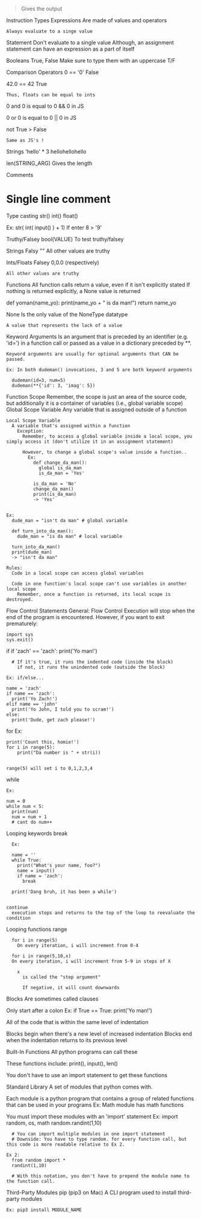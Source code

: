 > Gives the output

Instruction Types
  Expressions
    Are made of values and operators

    Always evaluate to a singe value

  Statement
    Don't evaluate to a single value
      Although, an assignment statement can have an expression as a part of itself


Booleans
  True, False
    Make sure to type them with an uppercase T/F

Comparison Operators
  0 == '0'
    False

  42.0 == 42
    True

    Thus, floats can be equal to ints

  0 and 0
    is equal to 0 && 0 in JS

  0 or 0
    is equal to 0 || 0 in JS    

  not True
    > False

    Same as JS's !


Strings
  'hello' * 3
    hellohellohello

  len(STRING_ARG)
    Gives the length

Comments
  # Single line comment

Type casting
  str()
  int()
  float()

  Ex:
    str( int( input() ) + 1)
      If enter 8
      > '9'

Truthy/Falsey
  bool(VALUE)
    To test truthy/falsey


  Strings
    Falsy
      ""
    All other values are truthy

  Ints/Floats
    Falsey
      0,0.0 (respectively)

    All other values are truthy

Functions
  All function calls return a value, even if it isn't explicitly stated
    If nothing is returned explicitly, a None value is returned

  def yoman(name_yo):
    print(name_yo + " is da man!")
    return name_yo

  None 
    Is the only value of the NoneType datatype

    A value that represents the lack of a value

  Keyword Arguments
    Is an argument that is preceded by an identifier (e.g. 'id=') in a function call or passed as a value in a dictionary preceded by **.

    Keyword arguments are usually for optional arguments that CAN be passed.

    Ex: In both dudeman() invocations, 3 and 5 are both keyword arguments

      dudeman(id=3, num=5)
      dudeman(**{'id': 3, 'imag': 5})


  Function Scope
    Remember, the scope is just an area of the source code, but additionally it is a container of variables (i.e., global variable scope)
    Global Scope Variable
      Any variable that is assigned outside of a function

    Local Scope Variable
      A variable that's assigned within a function
        Exception:
          Remember, to access a global variable inside a local scope, you simply access it (don't utilize it in an assignment statement)

          However, to change a global scope's value inside a function..
            Ex:
              def change_da_man():
                global is_da_man
                is_da_man = 'Yes'

              is_da_man = 'No'
              change_da_man()
              print(is_da_man)
              -> 'Yes'


    Ex:
      dude_man = "isn't da man" # global variable

      def turn_into_da_man():
        dude_man = "is da man" # local variable

      turn_into_da_man()
      print(dude_man)
      -> "isn't da man"

    Rules:
      Code in a local scope can access global variables

      Code in one function's local scope can't use variables in another local scope
        Remember, once a function is returned, its local scope is destroyed. 



Flow Control Statements
  General: Flow Control 
    Execution will stop when the end of the program is encountered.
    However, if you want to exit prematurely:

    import sys
    sys.exit()


  if
    if 'zach' == 'zach':
      print('Yo man!')

      # If it's true, it runs the indented code (inside the block)
        if not, it runs the unindented code (outside the block)

    Ex: if/else...

    name = 'zach'
    if name == 'zach':
      print('Yo Zach!')
    elif name == 'john'
      print('Yo John, I told you to scram!')
    else:
      print('Dude, get zach please!')

  for
    Ex:

    print('Count this, homie!')
    for i in range(5):
        print("Da number is " + str(i))


    range(5) will set i to 0,1,2,3,4
    
  while

    Ex:

    num = 0
    while num < 5:
      print(num)
      num = num + 1
      # cant do num++

  Looping keywords
    break

      Ex:

      name = ''    
      while True:
        print("What's your name, foo?")
        name = input()
        if name = 'zach':
          break

      print('Dang bruh, it has been a while')


    continue
      execution stops and returns to the top of the loop to reevaluate the condition

  Looping functions
    range

      for i in range(5)
        On every iteration, i will increment from 0-4

      for i in range(5,10,x)
      On every iteration, i will increment from 5-9 in steps of X

        x
          is called the "step argument"

          If negative, it will count downwards 






Blocks
  Are sometimes called clauses

  Only start after a colon
    Ex:
    if True == True:
      print('Yo man!')

  All of the code that is within the same level of indentation

  Blocks begin when there's a new level  of increased indentation
  Blocks end when the indentation returns to its previous level

Built-In Functions
  All python programs can call these

  These functions include: print(), input(), len()

  You don't have to use an import statement to get these functions

Standard Library
  A set of modules that python comes with.

  Each module is a python program that contains a group of related functions that can be used in your programs
    Ex: Math module has math functions


  You must import these modules with an 'import' statement
    Ex:
      import random, os, math
      random.randint(1,10)

      # You can import multiple modules in one import statement
      # Downside: You have to type random. for every function call, but this code is more readable relative to Ex 2.

    Ex 2:
      from random import *
      randint(1,10)

      # With this notation, you don't have to prepend the module name to the function call.

Third-Party Modules
  pip (pip3 on Mac)
    A CLI program used to install third-party modules

    Ex: pip3 install MODULE_NAME
